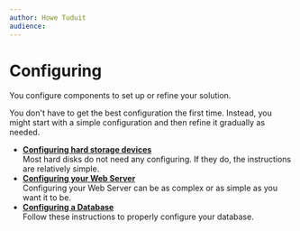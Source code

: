 ```yaml
---
author: Howe Tuduit
audience: 
---
```


# Configuring

You configure components to set up or refine your solution.

You don't have to get the best configuration the first time. Instead, you might start with a simple configuration and then refine it gradually as needed.

-   **[Configuring hard storage devices](../tasks/configurestorage.md)**  
Most hard disks do not need any configuring. If they do, the instructions are relatively simple.
-   **[Configuring your Web Server](../tasks/configurewebserver.md)**  
Configuring your Web Server can be as complex or as simple as you want it to be.
-   **[Configuring a Database](../tasks/configuredatabase.md)**  
Follow these instructions to properly configure your database.

